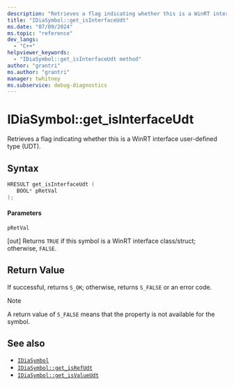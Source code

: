 ```yaml
---
description: "Retrieves a flag indicating whether this is a WinRT interface user-defined type (UDT)."
title: "IDiaSymbol::get_isInterfaceUdt"
ms.date: "07/09/2024"
ms.topic: "reference"
dev_langs:
  - "C++"
helpviewer_keywords:
  - "IDiaSymbol::get_isInterfaceUdt method"
author: "grantri"
ms.author: "grantri"
manager: twhitney
ms.subservice: debug-diagnostics
---
```

# IDiaSymbol::get_isInterfaceUdt

Retrieves a flag indicating whether this is a WinRT interface user-defined type (UDT).

## Syntax

```C++
HRESULT get_isInterfaceUdt ( 
   BOOL* pRetVal
);
```

#### Parameters

 `pRetVal`

[out] Returns `TRUE` if this symbol is a WinRT interface class/struct; otherwise, `FALSE`.

## Return Value

 If successful, returns `S_OK`; otherwise, returns `S_FALSE` or an error code.

> [!NOTE]
> A return value of `S_FALSE` means that the property is not available for the symbol.

## See also

- [`IDiaSymbol`](../../debugger/debug-interface-access/idiasymbol.md)
- [`IDiaSymbol::get_isRefUdt`](../../debugger/debug-interface-access/idiasymbol-get-isrefudt.md)
- [`IDiaSymbol::get_isValueUdt`](../../debugger/debug-interface-access/idiasymbol-get-isvalueudt.md)
